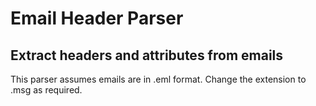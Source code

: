 # Email Header Parser
## Extract headers and attributes from emails

This parser assumes emails are in .eml format. Change the extension to .msg as required.


